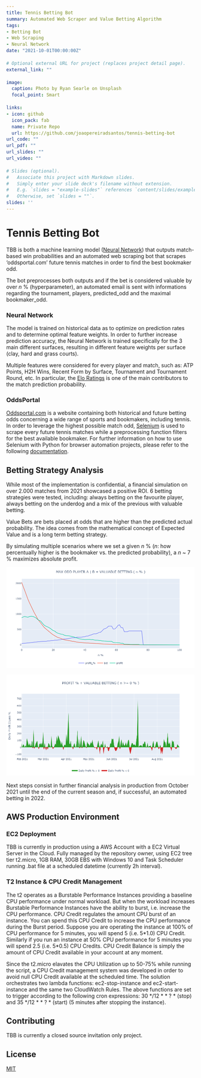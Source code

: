 ```yaml
---
title: Tennis Betting Bot
summary: Automated Web Scraper and Value Betting Algorithm
tags:
- Betting Bot
- Web Scraping
- Neural Network
date: "2021-10-01T00:00:00Z"

# Optional external URL for project (replaces project detail page).
external_link: ""

image:
  caption: Photo by Ryan Searle on Unsplash
  focal_point: Smart

links:
- icon: github
  icon_pack: fab
  name: Private Repo
  url: https://github.com/joaopereiradsantos/tennis-betting-bot
url_code: ""
url_pdf: ""
url_slides: ""
url_video: ""

# Slides (optional).
#   Associate this project with Markdown slides.
#   Simply enter your slide deck's filename without extension.
#   E.g. `slides = "example-slides"` references `content/slides/example-slides.md`.
#   Otherwise, set `slides = ""`.
slides: ''
---
```


# Tennis Betting Bot

TBB is both a machine learning model ([Neural Network](https://en.wikipedia.org/wiki/Artificial_neural_network)) that outputs match-based win probabilities and an automated web scraping bot that scrapes ‘oddsportal.com’ future tennis matches in order to find the best bookmaker odd. 

The bot preprocesses both outputs and if the bet is considered valuable by over _n_ % (hyperparameter), an automated email is sent with informations regarding the tournament, players, predicted_odd and the maximal bookmaker_odd.


### Neural Network
The model is trained on historical data as to optimize on prediction rates and to determine optimal feature weights.
In order to further increase prediction accuracy, the Neural Network is trained specifically for the 3 main different surfaces, resulting in different feature weights per surface (clay, hard and grass courts).

Multiple features were considered for every player and match, such as: ATP Points, H2H Wins, Recent Form by Surface, Tournament and Tournament Round, etc. In particular, the [Elo Ratings](https://en.wikipedia.org/wiki/Elo_rating_system) is one of the main contributors to the match prediction probability.

### OddsPortal
[Oddsportal.com](https://www.oddsportal.com/) is a website containing both historical and future betting odds concerning a wide range of sports and bookmakers, including tennis. In order to leverage the highest possible match odd, [Selenium](https://www.selenium.dev/) is used to scrape every future tennis matches while a preprocessing function filters for the best available bookmaker. For further information on how to use Selenium with Python for browser automation projects, please refer to the following [documentation](https://www.selenium.dev/documentation/).


## Betting Strategy Analysis
While most of the implementation is confidential, a financial simulation on over 2.000 matches from 2021 showcased a positive ROI. 6 betting strategies were tested, including: always betting on the favourite player, always betting on the underdog and a mix of the previous with valuable betting. 

Value Bets are bets placed at odds that are higher than the predicted actual probability. The idea comes from the mathematical concept of Expected Value and is a long term betting strategy.

By simulating multiple scenarios where we set a given _n_ % (_n_: how percentually higher is the bookmaker vs. the predicted probability), a _n_ ~ 7 % maximizes absolute profit.

![plt1](./pictures/plt1.png)

![plt2](./pictures/plt2.png)

Next steps consist in further financial analysis in production from October 2021 until the end of the current season and, if successful, an automated betting in 2022.


## AWS Production Environment
### EC2 Deployment
TBB is currently in production using a AWS Account with a EC2 Virtual Server in the Cloud. Fully managed by the repository owner, using EC2 tree tier t2.micro, 1GB RAM, 30GB EBS with Windows 10 and Task Scheduler running .bat file at a scheduled datetime (currently 2h interval).

### T2 Instance & CPU Credit Management
The t2 operates as a Burstable Performance Instances providing a baseline CPU performance under normal workload. But when the workload increases Burstable Performance Instances have the ability to burst, i.e. increase the CPU performance. CPU Credit regulates the amount CPU burst of an instance. You can spend this CPU Credit to increase the CPU performance during the Burst period. Suppose you are operating the instance at 100% of CPU performance for 5 minutes, you will spend 5 (i.e. 5\*1.0) CPU Credit. Similarly if you run an instance at 50% CPU performance for 5 minutes you will spend 2.5 (i.e. 5\*0.5) CPU Credits. CPU Credit Balance is simply the amount of CPU Credit available in your account at any moment. 

Since the t2.micro elavates the CPU Utilization up to 50-75% while running the script, a CPU Credit management system was developed in order to avoid null CPU Credit available at the scheduled time. The solution orchestrates two lambda functions: ec2-stop-instance and ec2-start-instance and the same two CloudWatch Rules. The above functions are set to trigger according to the following cron expressions: 30 */12 * * ? * (stop) and 35 */12 * * ? * (start) (5 minutes after stopping the instance).

## Contributing
TBB is currently a closed source invitation only project.


## License
[MIT](https://choosealicense.com/licenses/apache-2.0/)